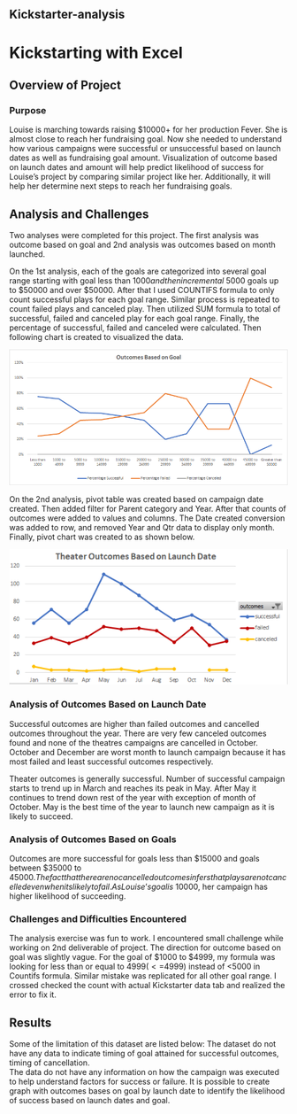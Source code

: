 ## Kickstarter-analysis
# Kickstarting with Excel

## Overview of Project
 

### Purpose

Louise is marching towards raising $10000+ for her production Fever. She is almost close to reach her fundraising goal. Now she needed to understand how various campaigns were successful or unsuccessful based on launch dates as well as fundraising goal amount. Visualization of outcome based on launch dates and amount will help predict likelihood of success for Louise’s project by comparing similar project like her. Additionally, it will help her determine next steps to reach her fundraising goals. 

## Analysis and Challenges
Two analyses were completed for this project. The first analysis was outcome based on goal and 2nd analysis was outcomes based on month launched. 

On the 1st analysis, each of the goals are categorized into several goal range starting with goal less than $1000 and then incremental ~$5000 goals up to $50000 and over $50000. After that I used COUNTIFS formula to only count successful plays for each goal range. Similar process is repeated to count failed plays and canceled play. Then utilized SUM formula to total of successful, failed and canceled play for each goal range. Finally, the percentage of successful, failed and canceled were calculated. Then following chart is created to visualized the data. 

![myimage-alt-tag](/Resources/Outcomes_vs_Goals.png)

On the 2nd analysis, pivot table was created based on campaign date created. Then added filter for Parent category and Year. After that counts of outcomes were added to values and columns. The Date created conversion was added to row, and removed Year and Qtr data to display only month. Finally, pivot chart was created to as shown below.   

![myimage-alt-tag](/Resources/Theater_Outcomes_vs_Launch.png)



### Analysis of Outcomes Based on Launch Date

Successful outcomes are higher than failed outcomes and cancelled outcomes throughout the year. There are very few canceled outcomes found and none of the theatres campaigns are cancelled in October.  October and December are worst month to launch campaign because it has most failed and least successful outcomes respectively. 
 
Theater outcomes is generally successful. Number of successful campaign starts to trend up in March and reaches its peak in May. After May it continues to trend down rest of the year with exception of month of October.  May is the best time of the year to launch new campaign as it is likely to succeed. 

### Analysis of Outcomes Based on Goals
Outcomes are more successful for goals less than $15000 and goals between $35000 to $45000. 
The fact that there are no cancelled outcomes infers that plays are not cancelled even when its likely to fail. As Louise’s goal is ~$10000, her campaign has higher likelihood of succeeding. 

### Challenges and Difficulties Encountered
The analysis exercise was fun to work.   I encountered small challenge while working on 2nd deliverable of project.  The direction for outcome based on goal was slightly vague. For the goal of $1000 to $4999, my formula was looking for less than or equal to $4999 (<=$4999) instead of <5000 in Countifs formula. Similar mistake was replicated for all other goal range. I crossed checked the count with actual Kickstarter data tab and realized the error to fix it.  


## Results
Some of the limitation of this dataset are listed below:
The dataset do not have any data to indicate timing of goal attained for  successful outcomes, timing of cancellation.  
The data do not have any information on how the campaign was executed to help understand factors for success or failure.
 It is possible to create graph with outcomes bases on goal by launch date to identify the likelihood of success based on launch dates and goal. 
